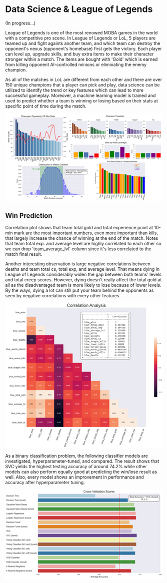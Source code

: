 # Data Science & League of Legends
(In progress...)

League of Legends is one of the most renowed MOBA games in the world with a competitive pro scene. In League of Legends or LoL, 5 players are teamed up and fight againts another team, and which team can destroy the opponent's nexus (opponent's homebase) first gets the victory. Each player can level up, upgrade skills, and buy extra items to make their character stronger within a match. The items are bought with 'Gold' which is earned from killing opponent AI-controlled minions or eliminating the enemy champion.

As all of the matches in LoL are different from each other and there are over 150 unique champions that a player can pick and play, data science can be utilized to identify the trend or key features which can lead to more successful gameplay. Moreover, a machine learning model is trained and used to predict whether a team is winning or losing based on their stats at specific point of time during the match.

![](/images/eda_1.png)


## Win Prediction
Correlation plot shows that team total gold and total experience point at 10-min mark are the most important numbers, even more important than kills, that largely increase the chance of winning at the end of the match. Notes that team total exp. and average level are highly correlated to each other so we can drop 'team_average_lvl' column since it's less correlated to the match final result.

Another interesting observation is large negative correlations between deaths and team total cs, total exp, and average level. That means dying in League of Legends considerably widen the gap between both teams' levels and total creep scores. However, dying doesn't really affect the total gold at all as the disadvantaged team is more likely to lose because of lower levels. By the ways, dying a lot can still put your team behind the opponents as seen by negative correlations with every other features.

![](/images/win_corr.png)

As a binary classification problem, the following classifier models are investigated, hyperparameter-tuned, and compared. The result shows that SVC yields the highest testing accuracy of around 74.2% while other models can also perform equally good at predicting the win/lose result as well. Also, every model shows an improvement in performance and accuracy after hyperparameter tuning.

![](/images/cv_scores.png)



<!-- ## Custom RL Environment with OpenAI Gym
To properly create a custom environment for single-agent RL environment, below is the list of attributes/properties that are needed to be defined to simulate the characteristics of the environment
- Environment initial condition
- Step function (how environment is affected after an agent takes an action)
- Reward function (what is the criterion to separate good actions from bad actions)
- Observation space (to what extent our agent can see)
- Action space (to what extent our agent can do)

## Case Study : SmartAC
In this mini-project, a case study of Smart airconditioner which can automatically adjust the temperature based on the current room temperature is replicated by OpenAI Gym API as above. 

For simplicity, the possible temperature range is a range of integers from 0 to 99 degrees. The optimum temperature range where the occupants will feel most comfortable is between 23-25 degrees. After each timestep, the temperature can randomly changed due to heat transfer or any other uncontrollable external factors. The goal of our SmartAC is to be able to maintain the room temperature within the optimum range.

![](/images/smart_ac.png)

Using the reward function which gives negative score when the temperature violates the optimum range, our SmartAC is trained by PPO algorithm imported from Stable-Baselines3 and the result between trained and non-trained models from multiple episodes are shown as below histogram. It can be seen that our SmartAC has successfully learn how to better maintain the temperature to reduce the number of timesteps that the temperature isn't within the proper range.

![](/images/trained_vs_non-trained.png)

Note: Huge thanks to Nicolas Renotte for such a wonderful tutorial on Reinforcement Learning with OpenAI Gym ![Reinforcement Learning in 3 Hours | Full Course using Python](https://youtu.be/Mut_u40Sqz4) -->

